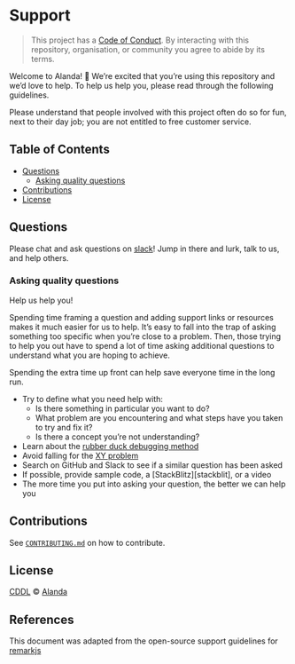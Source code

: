 # Support

> This project has a [Code of Conduct][coc].
> By interacting with this repository, organisation, or community you agree to
> abide by its terms.

Welcome to Alanda!  👋
We’re excited that you’re using this repository and we’d love to help.
To help us help you, please read through the following guidelines.

Please understand that people involved with this project often do so for fun,
next to their day job; you are not entitled to free customer service.

## Table of Contents

*   [Questions](#questions)
    *   [Asking quality questions](#asking-quality-questions)
*   [Contributions](#contributions)
*   [License](#license)

## Questions

Please chat and ask questions on [slack][slack]!
Jump in there and lurk, talk to us, and help others.

### Asking quality questions

Help us help you!

Spending time framing a question and adding support links or resources makes it
much easier for us to help.
It’s easy to fall into the trap of asking something too specific when you’re
close to a problem.
Then, those trying to help you out have to spend a lot of time asking additional
questions to understand what you are hoping to achieve.

Spending the extra time up front can help save everyone time in the long run.

*   Try to define what you need help with:
    *   Is there something in particular you want to do?
    *   What problem are you encountering and what steps have you taken to try
        and fix it?
    *   Is there a concept you’re not understanding?
*   Learn about the [rubber duck debugging method][rubberduck]
*   Avoid falling for the [XY problem][xy]
*   Search on GitHub and Slack to see if a similar question has been asked
*   If possible, provide sample code, a [StackBlitz][stackblit], or a video
*   The more time you put into asking your question, the better we can help you

## Contributions

See [`CONTRIBUTING.md`][contributing] on how to contribute.

## License

[CDDL][license] © [Alanda][author]

## References
This document was adapted from the open-source support guidelines for [remarkjs](https://github.com/remarkjs/.github/edit/main/support.md)

<!-- Definitions -->

[license]:  https://github.com/alanda-io/alanda/blob/main/LICENSE.md

[author]: https://alanda.io

[coc]: https://github.com/alanda-io/alanda/.github/blob/main/CODE_OF_CONDUCT.md

[rubberduck]: https://rubberduckdebugging.com

[xy]: https://meta.stackexchange.com/questions/66377/what-is-the-xy-problem/66378#66378

[stackblitz]: https://stackblitz.com

[slack]: https://alanda.slack.com

[contributing]: https://github.com/alanda-io/alanda/.github/blob/main/CONTRIBUTING.md
